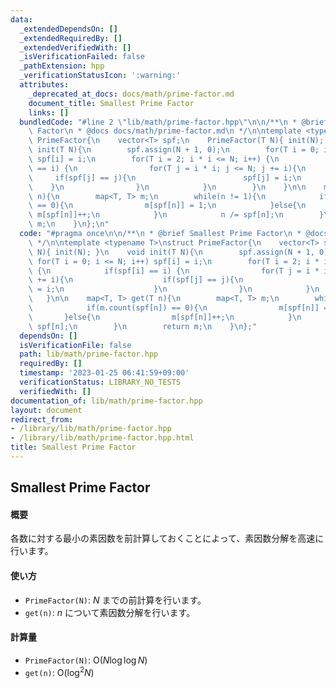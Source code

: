 ```yaml
---
data:
  _extendedDependsOn: []
  _extendedRequiredBy: []
  _extendedVerifiedWith: []
  _isVerificationFailed: false
  _pathExtension: hpp
  _verificationStatusIcon: ':warning:'
  attributes:
    _deprecated_at_docs: docs/math/prime-factor.md
    document_title: Smallest Prime Factor
    links: []
  bundledCode: "#line 2 \"lib/math/prime-factor.hpp\"\n\n/**\n * @brief Smallest Prime\
    \ Factor\n * @docs docs/math/prime-factor.md\n */\n\ntemplate <typename T>\nstruct\
    \ PrimeFactor{\n    vector<T> spf;\n    PrimeFactor(T N){ init(N); }\n    void\
    \ init(T N){\n        spf.assign(N + 1, 0);\n        for(T i = 0; i <= N; i++)\
    \ spf[i] = i;\n        for(T i = 2; i * i <= N; i++) {\n            if(spf[i]\
    \ == i) {\n                for(T j = i * i; j <= N; j += i){\n               \
    \     if(spf[j] == j){\n                        spf[j] = i;\n                \
    \    }\n                }\n            }\n        }\n    }\n\n    map<T, T> get(T\
    \ n){\n        map<T, T> m;\n        while(n != 1){\n            if(m.count(spf[n])\
    \ == 0){\n                m[spf[n]] = 1;\n            }else{\n               \
    \ m[spf[n]]++;\n            }\n            n /= spf[n];\n        }\n        return\
    \ m;\n    }\n};\n"
  code: "#pragma once\n\n/**\n * @brief Smallest Prime Factor\n * @docs docs/math/prime-factor.md\n\
    \ */\n\ntemplate <typename T>\nstruct PrimeFactor{\n    vector<T> spf;\n    PrimeFactor(T\
    \ N){ init(N); }\n    void init(T N){\n        spf.assign(N + 1, 0);\n       \
    \ for(T i = 0; i <= N; i++) spf[i] = i;\n        for(T i = 2; i * i <= N; i++)\
    \ {\n            if(spf[i] == i) {\n                for(T j = i * i; j <= N; j\
    \ += i){\n                    if(spf[j] == j){\n                        spf[j]\
    \ = i;\n                    }\n                }\n            }\n        }\n \
    \   }\n\n    map<T, T> get(T n){\n        map<T, T> m;\n        while(n != 1){\n\
    \            if(m.count(spf[n]) == 0){\n                m[spf[n]] = 1;\n     \
    \       }else{\n                m[spf[n]]++;\n            }\n            n /=\
    \ spf[n];\n        }\n        return m;\n    }\n};"
  dependsOn: []
  isVerificationFile: false
  path: lib/math/prime-factor.hpp
  requiredBy: []
  timestamp: '2023-01-25 06:41:59+09:00'
  verificationStatus: LIBRARY_NO_TESTS
  verifiedWith: []
documentation_of: lib/math/prime-factor.hpp
layout: document
redirect_from:
- /library/lib/math/prime-factor.hpp
- /library/lib/math/prime-factor.hpp.html
title: Smallest Prime Factor
---
```

## Smallest Prime Factor

#### 概要

各数に対する最小の素因数を前計算しておくことによって、素因数分解を高速に行います。

#### 使い方

- `PrimeFactor(N)`: $N$ までの前計算を行います。
- `get(n)`: $n$ について素因数分解を行います。

#### 計算量

- `PrimeFactor(N)`: $\mathrm{O}(N \log \log N)$
- `get(n)`: $\mathrm{O}(\log^2 N)$